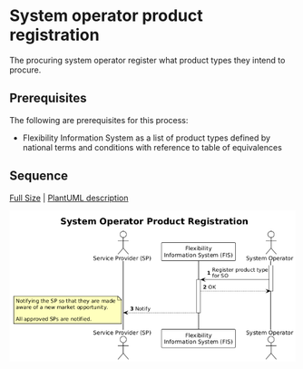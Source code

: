 # System operator product registration

The procuring system operator register what product types they intend to procure.

## Prerequisites

The following are prerequisites for this process:

- Flexibility Information System as a list of product types defined by national
  terms and conditions with reference to table of equivalences

## Sequence

[Full Size](../diagrams/system_operator_product_registration.png) |
[PlantUML description](../diagrams/system_operator_product_registration.plantuml)

![Service provider product application and qualification](../diagrams/system_operator_product_registration.png)
